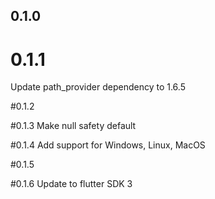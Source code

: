 ## 0.1.0

# 0.1.1
Update path_provider dependency to 1.6.5

#0.1.2

#0.1.3
Make null safety default

#0.1.4
Add support for Windows, Linux, MacOS

#0.1.5

#0.1.6
Update to flutter SDK 3
